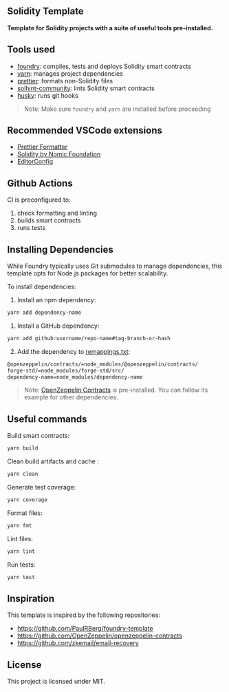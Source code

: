 ## Solidity Template

**Template for Solidity projects with a suite of useful tools pre-installed.**

## Tools used

- [foundry](https://github.com/foundry-rs/foundry): compiles, tests and deploys Solidity smart contracts
- [yarn](https://github.com/yarnpkg/yarn): manages project dependencies
- [prettier](https://github.com/prettier/prettier): formats non-Solidity files
- [solhint-community](https://github.com/solhint-community/solhint-community): lints Solidity smart contracts
- [husky](https://github.com/typicode/husky): runs git hooks

> Note: Make sure `foundry` and `yarn` are installed before proceeding

## Recommended VSCode extensions

- [Prettier Formatter](https://marketplace.visualstudio.com/items?itemName=esbenp.prettier-vscode)
- [Solidity by Nomic Foundation](https://marketplace.visualstudio.com/items?itemName=NomicFoundation.hardhat-solidity)
- [EditorConfig](https://marketplace.visualstudio.com/items?itemName=EditorConfig.EditorConfig)

## Github Actions

CI is preconfigured to:

1. check formatting and linting
2. builds smart contracts
3. runs tests

## Installing Dependencies

While Foundry typically uses Git submodules to manage dependencies, this template opts for Node.js packages for better scalability.

To install dependencies:

1. Install an npm dependency:

```bash
yarn add dependency-name
```

1. Install a GitHub dependency:

```bash
yarn add github:username/repo-name#tag-branch-or-hash
```

2. Add the dependency to [remappings.txt](remappings.txt):

```bash
@openzeppelin/contracts/=node_modules/@openzeppelin/contracts/
forge-std/=node_modules/forge-std/src/
dependency-name=node_modules/dependency-name
```

> Note: [OpenZeppelin Contracts](https://github.com/OpenZeppelin/openzeppelin-contracts) is pre-installed. You can follow its example for other dependencies.

## Useful commands

Build smart contracts:

```bash
yarn build
```

Clean build artifacts and cache :

```bash
yarn clean
```

Generate test coverage:

```bash
yarn coverage
```

Format files:

```bash
yarn fmt
```

Lint files:

```bash
yarn lint
```

Run tests:

```bash
yarn test
```

## Inspiration

This template is inspired by the following repositories:

- https://github.com/PaulRBerg/foundry-template
- https://github.com/OpenZeppelin/openzeppelin-contracts
- https://github.com/zkemail/email-recovery

## License

This project is licensed under MIT.

